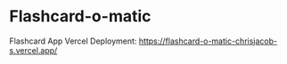 # Flashcard-o-matic
Flashcard App
Vercel Deployment: https://flashcard-o-matic-chrisjacob-s.vercel.app/
